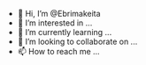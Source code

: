 - 👋 Hi, I’m @Ebrimakeita
- 👀 I’m interested in ...
- 🌱 I’m currently learning ...
- 💞️ I’m looking to collaborate on ...
- 📫 How to reach me ...

<!---
Ebrimakeita/Ebrimakeita is a ✨ special ✨ repository because its `README.md` (this file) appears on your GitHub profile.
You can click the Preview link to take a look at your changes.
--->
